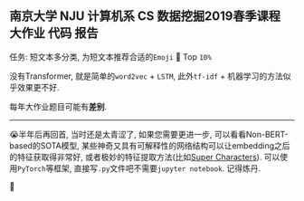 ## 南京大学 NJU 计算机系 CS 数据挖掘2019春季课程 大作业 代码 报告



任务: 短文本多分类, 为短文本推荐合适的`Emoji` :feet: Top `10%`

没有Transformer, 就是简单的`word2vec` + `LSTM`, 此外`tf-idf` + 机器学习的方法似乎效果更不好.

每年大作业题目可能有**差别**.

---

:sob:半年后再回首, 当时还是太青涩了, 如果您需要更进一步, 可以看看Non-BERT-based的SOTA模型, 某些神奇又具有可解释性的网络结构可以让embedding之后的特征获取得非常好, 或者极妙的特征提取方法(比如[Super Characters](https://arxiv.org/abs/1810.07653)). 可以使用`PyTorch`等框架, 直接写`.py`文件吧不需要`jupyter notebook`. 记得炼丹.

:night_with_stars: